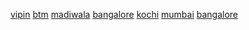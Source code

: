 <a href="www.example.com">vipin</a>
<a href="www.example.com">btm</a>
<a href="www.example.com">madiwala</a>
<a href="www.example.com">bangalore</a>
<a href="www.example.com">kochi</a>
<a href="www.example.com">mumbai</a>
<a href="www.example.com">bangalore</a>
